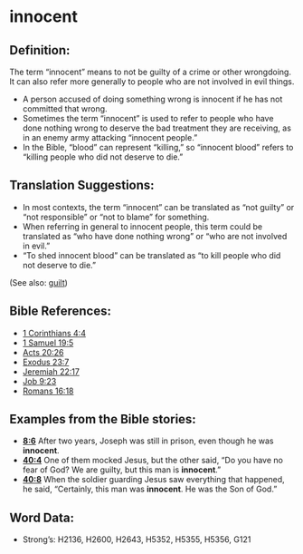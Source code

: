 # innocent

## Definition:

The term “innocent” means to not be guilty of a crime or other wrongdoing. It can also refer more generally to people who are not involved in evil things.

* A person accused of doing something wrong is innocent if he has not committed that wrong.
* Sometimes the term “innocent” is used to refer to people who have done nothing wrong to deserve the bad treatment they are receiving, as in an enemy army attacking “innocent people.”
* In the Bible, “blood” can represent “killing,” so “innocent blood” refers to “killing people who did not deserve to die.”

## Translation Suggestions:

* In most contexts, the term “innocent” can be translated as “not guilty” or “not responsible” or “not to blame” for something.
* When referring in general to innocent people, this term could be translated as “who have done nothing wrong” or “who are not involved in evil.”
* “To shed innocent blood” can be translated as “to kill people who did not deserve to die.”

(See also: [guilt](../kt/guilt.md))

## Bible References:

* [1 Corinthians 4:4](rc://en/tn/help/1co/04/04)
* [1 Samuel 19:5](rc://en/tn/help/1sa/19/05)
* [Acts 20:26](rc://en/tn/help/act/20/26)
* [Exodus 23:7](rc://en/tn/help/exo/23/07)
* [Jeremiah 22:17](rc://en/tn/help/jer/22/17)
* [Job 9:23](rc://en/tn/help/job/09/23)
* [Romans 16:18](rc://en/tn/help/rom/16/18)

## Examples from the Bible stories:

* __[8:6](rc://en/tn/help/obs/08/06)__ After two years, Joseph was still in prison, even though he was __innocent__.
* __[40:4](rc://en/tn/help/obs/40/04)__ One of them mocked Jesus, but the other said, “Do you have no fear of God? We are guilty, but this man is __innocent__.”
* __[40:8](rc://en/tn/help/obs/40/08)__ When the soldier guarding Jesus saw everything that happened, he said, “Certainly, this man was __innocent__. He was the Son of God.”

## Word Data:

* Strong’s: H2136, H2600, H2643, H5352, H5355, H5356, G121
